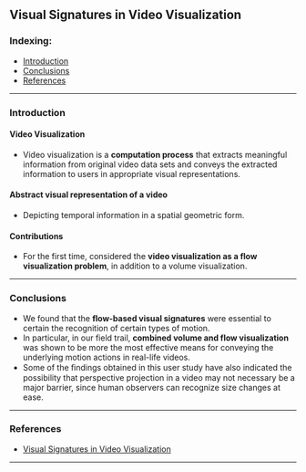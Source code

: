 ## Visual Signatures in Video Visualization

### Indexing:
- [Introduction](#Introduction)
- [Conclusions](#Conclusions)
- [References](#References)

---
### Introduction
#### Video Visualization
- Video visualization is a **computation process** that extracts meaningful information from original video data sets and conveys the extracted information to users in appropriate visual representations.

#### Abstract visual representation of a video
- Depicting temporal information in a spatial geometric form.

#### Contributions
- For the first time, considered the **video visualization as a flow visualization problem**, in addition to a volume visualization.

---
###  Conclusions
- We found that the **flow-based visual signatures** were essential to certain the recognition of certain types of motion.
- In particular, in our field trail, **combined volume and flow visualization** was shown to be more the most effective means for conveying the underlying motion actions in real-life videos.
-  Some of the ﬁndings obtained in this user study have also indicated the possibility that perspective projection in a video may not necessary be a major barrier, since human observers can recognize size changes at ease.

---
### References

- [Visual Signatures in Video Visualization](https://www.researchgate.net/profile/Rathiah_Hashim/publication/3411294_Visual_Signatures_in_Video_Visualization/links/5438569a0cf204cab1d6d3ab/Visual-Signatures-in-Video-Visualization.pdf)

---

